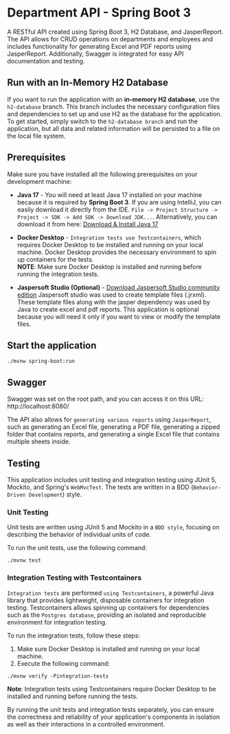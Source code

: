 # Department API - Spring Boot 3

A RESTful API created using Spring Boot 3, H2 Database, and JasperReport. The API allows for CRUD operations on 
departments and employees and includes functionality for generating Excel and PDF reports using JasperReport. 
Additionally, Swagger is integrated for easy API documentation and testing.

## Run with an In-Memory H2 Database
If you want to run the application with an **in-memory H2 database**, use the `h2-database` branch.
This branch includes the necessary configuration files and dependencies to set up and use H2 as the database for the application.
To get started, simply switch to the `h2-database branch` and run the application, but all data and related information
will be persisted to a file on the local file system.


## Prerequisites
Make sure you have installed all the following prerequisites on your development machine:

* **Java 17** - You will need at least Java 17 installed on your machine because it is required by **Spring Boot 3**.
  If you are using IntelliJ, you can easily download it directly from the IDE.
  `File -> Project Structure -> Project -> SDK -> Add SDK -> Download JDK...`. Alternatively, you can download it from
  here: [Download & Install Java 17](https://www.oracle.com/java/technologies/downloads/#java17)


* **Docker Desktop** - `Integration tests use Testcontainers`, which requires Docker Desktop to be installed and running 
on your local machine. Docker Desktop provides the necessary environment to spin up containers for the tests. <br>
**NOTE**: Make sure Docker Desktop is installed and running before running the integration tests.


* **Jaspersoft Studio (Optional)** - [Download Jaspersoft Studio community edition](https://community.jaspersoft.com/project/jaspersoft-studio/releases)
  Jaspersoft studio was used to create template files (.jrxml). These template files along with the jasper dependency was
  used by Java to create excel and pdf reports. This application is optional because you will need it only if you want to
  view or modify the template files.

  

## Start the application
```shell
./mvnw spring-boot:run
```

## Swagger
Swagger was set on the root path, and you can access it on this URL: http://localhost:8080/

The API also allows for `generating various reports` using `JasperReport`, such as generating an Excel file, generating 
a PDF file, generating a zipped folder that contains reports, and generating a single Excel file that contains multiple 
sheets inside.


## Testing

This application includes unit testing and integration testing using JUnit 5, Mockito, and Spring's `WebMvcTest`. 
The tests are written in a BDD (`Behavior-Driven Development`) style.


### Unit Testing

Unit tests are written using JUnit 5 and Mockito in a `BDD style`, focusing on describing the behavior of individual units of code.

To run the unit tests, use the following command:
```shell
./mvnw test
```


### Integration Testing with Testcontainers
`Integration tests` are performed `using Testcontainers`, a powerful Java library that provides lightweight, disposable 
containers for integration testing. Testcontainers allows spinning up containers for dependencies such as the 
`Postgres database`, providing an isolated and reproducible environment for integration testing.

To run the integration tests, follow these steps:
1. Make sure Docker Desktop is installed and running on your local machine.
2. Execute the following command:

```shell
./mvnw verify -Pintegration-tests
```


**Note**: Integration tests using Testcontainers require Docker Desktop to be installed and running before running the tests.

By running the unit tests and integration tests separately, you can ensure the correctness and reliability of your 
application's components in isolation as well as their interactions in a controlled environment.